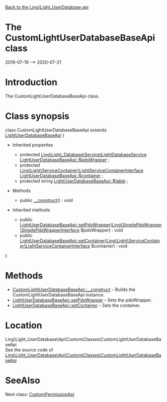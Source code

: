 [Back to the Ling/Light_UserDatabase api](https://github.com/lingtalfi/Light_UserDatabase/blob/master/doc/api/Ling/Light_UserDatabase.md)



The CustomLightUserDatabaseBaseApi class
================
2019-07-19 --> 2020-07-21






Introduction
============

The CustomLightUserDatabaseBaseApi class.



Class synopsis
==============


class <span class="pl-k">CustomLightUserDatabaseBaseApi</span> extends [LightUserDatabaseBaseApi](https://github.com/lingtalfi/Light_UserDatabase/blob/master/doc/api/Ling/Light_UserDatabase/Api/Generated/Classes/LightUserDatabaseBaseApi.md)  {

- Inherited properties
    - protected [Ling\Light_Database\Service\LightDatabaseService](https://github.com/lingtalfi/Light_Database/blob/master/doc/api/Ling/Light_Database/Service/LightDatabaseService.md) [LightUserDatabaseBaseApi::$pdoWrapper](#property-pdoWrapper) ;
    - protected [Ling\Light\ServiceContainer\LightServiceContainerInterface](https://github.com/lingtalfi/Light/blob/master/doc/api/Ling/Light/ServiceContainer/LightServiceContainerInterface.md) [LightUserDatabaseBaseApi::$container](#property-container) ;
    - protected string [LightUserDatabaseBaseApi::$table](#property-table) ;

- Methods
    - public [__construct](https://github.com/lingtalfi/Light_UserDatabase/blob/master/doc/api/Ling/Light_UserDatabase/Api/Custom/Classes/CustomLightUserDatabaseBaseApi/__construct.md)() : void

- Inherited methods
    - public [LightUserDatabaseBaseApi::setPdoWrapper](https://github.com/lingtalfi/Light_UserDatabase/blob/master/doc/api/Ling/Light_UserDatabase/Api/Generated/Classes/LightUserDatabaseBaseApi/setPdoWrapper.md)([Ling\SimplePdoWrapper\SimplePdoWrapperInterface](https://github.com/lingtalfi/SimplePdoWrapper/blob/master/doc/api/Ling/SimplePdoWrapper/SimplePdoWrapperInterface.md) $pdoWrapper) : void
    - public [LightUserDatabaseBaseApi::setContainer](https://github.com/lingtalfi/Light_UserDatabase/blob/master/doc/api/Ling/Light_UserDatabase/Api/Generated/Classes/LightUserDatabaseBaseApi/setContainer.md)([Ling\Light\ServiceContainer\LightServiceContainerInterface](https://github.com/lingtalfi/Light/blob/master/doc/api/Ling/Light/ServiceContainer/LightServiceContainerInterface.md) $container) : void

}






Methods
==============

- [CustomLightUserDatabaseBaseApi::__construct](https://github.com/lingtalfi/Light_UserDatabase/blob/master/doc/api/Ling/Light_UserDatabase/Api/Custom/Classes/CustomLightUserDatabaseBaseApi/__construct.md) &ndash; Builds the CustomLightUserDatabaseBaseApi instance.
- [LightUserDatabaseBaseApi::setPdoWrapper](https://github.com/lingtalfi/Light_UserDatabase/blob/master/doc/api/Ling/Light_UserDatabase/Api/Generated/Classes/LightUserDatabaseBaseApi/setPdoWrapper.md) &ndash; Sets the pdoWrapper.
- [LightUserDatabaseBaseApi::setContainer](https://github.com/lingtalfi/Light_UserDatabase/blob/master/doc/api/Ling/Light_UserDatabase/Api/Generated/Classes/LightUserDatabaseBaseApi/setContainer.md) &ndash; Sets the container.





Location
=============
Ling\Light_UserDatabase\Api\Custom\Classes\CustomLightUserDatabaseBaseApi<br>
See the source code of [Ling\Light_UserDatabase\Api\Custom\Classes\CustomLightUserDatabaseBaseApi](https://github.com/lingtalfi/Light_UserDatabase/blob/master/Api/Custom/Classes/CustomLightUserDatabaseBaseApi.php)



SeeAlso
==============
Next class: [CustomPermissionApi](https://github.com/lingtalfi/Light_UserDatabase/blob/master/doc/api/Ling/Light_UserDatabase/Api/Custom/Classes/CustomPermissionApi.md)<br>
